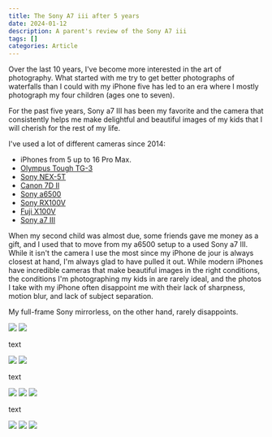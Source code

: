 ```yaml
---
title: The Sony A7 iii after 5 years
date: 2024-01-12
description: A parent's review of the Sony A7 iii
tags: []
categories: Article
---
```


Over the last 10 years, I've become more interested in the art of photography. What started with me try to get better photographs of waterfalls than I could with my iPhone five has led to an era where I mostly photograph my four children (ages one to seven).

For the past five years, Sony a7 III has been my favorite and the camera that consistently helps me make delightful and beautiful images of my kids that I will cherish for the rest of my life.

I've used a lot of different cameras since 2014:

* iPhones from 5 up to 16 Pro Max.
* [Olympus Tough TG-3](https://www.dpreview.com/products/olympus/compacts/oly_tg3)
* [Sony NEX-5T](https://www.dpreview.com/products/sony/slrs/sony_nex5t)
* [Canon 7D II](https://www.dpreview.com/reviews/canon-eos-7d-mark-ii)
* [Sony a6500](https://www.dpreview.com/reviews/sony-alpha-a6500)
* [Sony RX100V](https://www.dpreview.com/reviews/sony-cybershot-dsc-rx100-v-review)
* [Fuji X100V](https://www.dpreview.com/reviews/fujifilm-x100v-review)
* [Sony a7 III](https://www.dpreview.com/reviews/sony-a7-iii-review)

When my second child was almost due, some friends gave me money as a gift, and I used that to move from my a6500 setup to a used Sony a7 III. While it isn't the camera I use the most since my iPhone de jour is always closest at hand, I'm always glad to have pulled it out. While modern iPhones have incredible cameras that make beautiful images in the right conditions, the conditions I'm photographing my kids in are rarely ideal, and the photos I take with my iPhone often disappoint me with their lack of sharpness, motion blur, and lack of subject separation.

My full-frame Sony mirrorless, on the other hand, rarely disappoints.

![](20211021-DSC06619.jpg)  ![](20220831-DSC08740.jpg)

text

![](20210215-DSC02383.jpg) ![](20210729-DSC05630.jpg)

text

![](20231109-DSC01340.jpg) ![](20210528-DSC04315.jpg) ![](20241223-DSC04982.jpg) 

text

![](20220326-DSC07952.jpg) ![](20240827-DSC04280.jpg) ![](20240219-DSC02347.jpg) 
